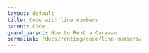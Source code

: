 ```yaml
---
layout: default
title: Code with line numbers
parent: Code
grand_parent: How to Rent a Caravan
permalink: /docs/renting/code/line-numbers/
---
```

